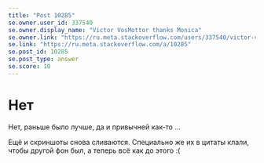```yaml
---
title: "Post 10285"
se.owner.user_id: 337540
se.owner.display_name: "Victor VosMottor thanks Monica"
se.owner.link: "https://ru.meta.stackoverflow.com/users/337540/victor-vosmottor-thanks-monica"
se.link: "https://ru.meta.stackoverflow.com/a/10285"
se.post_id: 10285
se.post_type: answer
se.score: 10
---
```

<h1>Нет</h1>

<p>Нет, раньше было лучше, да и привычней как-то ...</p>

<p>Ещё и скриншоты снова сливаются. Специально же их в цитаты клали, чтобы другой фон был, а теперь всё как до этого :(</p>
